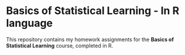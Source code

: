 # Basics of Statistical Learning - In R language

This repository contains my homework assignments for the **Basics of Statistical Learning** course, completed in R.
